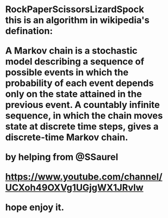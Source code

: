 <H1>RockPaperScissorsLizardSpock</1>
</br>
this is an algorithm in wikipedia's defination:

A Markov chain is a stochastic model describing a sequence of possible events in which the probability of each event depends only on the state attained in the previous event. A countably infinite sequence, in which the chain moves state at discrete time steps, gives a discrete-time Markov chain.

by helping from @SSaurel

https://www.youtube.com/channel/UCXoh49OXVg1UGjgWX1JRvlw


hope enjoy it.